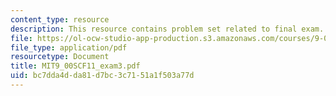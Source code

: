 ```yaml
---
content_type: resource
description: This resource contains problem set related to final exam.
file: https://ol-ocw-studio-app-production.s3.amazonaws.com/courses/9-00sc-introduction-to-psychology-fall-2011/bc7dda4dda81d7bc3c7151a1f503a77d_MIT9_00SCF11_exam3.pdf
file_type: application/pdf
resourcetype: Document
title: MIT9_00SCF11_exam3.pdf
uid: bc7dda4d-da81-d7bc-3c71-51a1f503a77d
---
```

